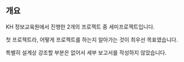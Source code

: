## 개요

KH 정보교육원에서 진행한 2개의 프로젝트 중 세미프로젝트입니다.

첫 프로젝트라, 어떻게 프로젝트를 하는지 알아가는 것이 최우선 목표였습니다.

특별히 설계상 강조할 부분은 없어서 세부 보고서를 작성하지 않았습니다.
